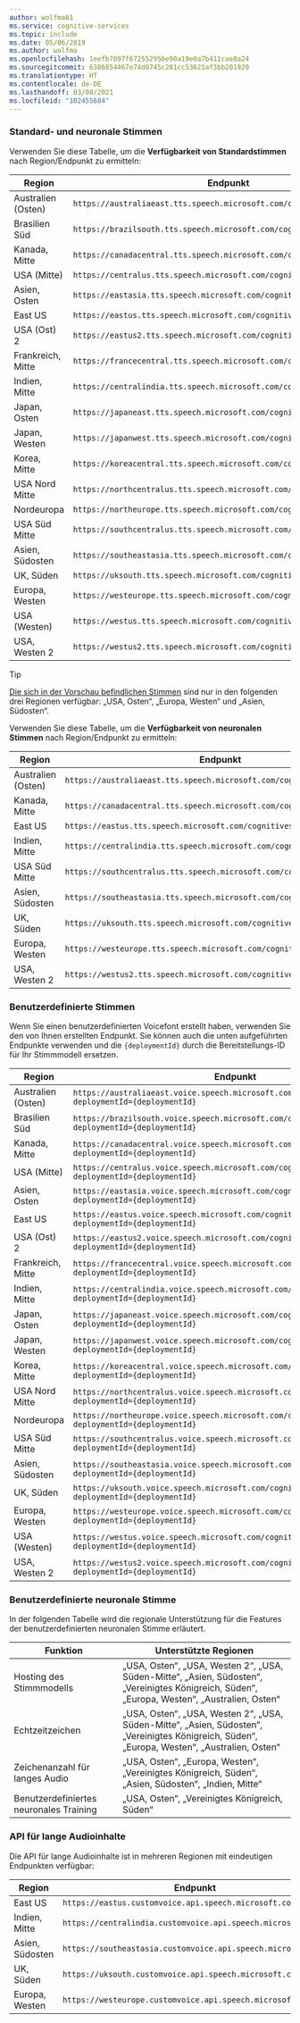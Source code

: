 ```yaml
---
author: wolfma61
ms.service: cognitive-services
ms.topic: include
ms.date: 05/06/2019
ms.author: wolfma
ms.openlocfilehash: 1eefb7097f672552956e90a19e0a7b411cae8a24
ms.sourcegitcommit: 6386854467e74d0745c281cc53621af3bb201920
ms.translationtype: HT
ms.contentlocale: de-DE
ms.lasthandoff: 03/08/2021
ms.locfileid: "102455684"
---
```

### <a name="standard-and-neural-voices"></a>Standard- und neuronale Stimmen

Verwenden Sie diese Tabelle, um die **Verfügbarkeit von Standardstimmen** nach Region/Endpunkt zu ermitteln:

| Region | Endpunkt |
|--------|----------|
| Australien (Osten) | `https://australiaeast.tts.speech.microsoft.com/cognitiveservices/v1` |
| Brasilien Süd | `https://brazilsouth.tts.speech.microsoft.com/cognitiveservices/v1` |
| Kanada, Mitte | `https://canadacentral.tts.speech.microsoft.com/cognitiveservices/v1` |
| USA (Mitte) | `https://centralus.tts.speech.microsoft.com/cognitiveservices/v1` |
| Asien, Osten | `https://eastasia.tts.speech.microsoft.com/cognitiveservices/v1` |
| East US | `https://eastus.tts.speech.microsoft.com/cognitiveservices/v1` |
| USA (Ost) 2 | `https://eastus2.tts.speech.microsoft.com/cognitiveservices/v1` |
| Frankreich, Mitte | `https://francecentral.tts.speech.microsoft.com/cognitiveservices/v1` |
| Indien, Mitte | `https://centralindia.tts.speech.microsoft.com/cognitiveservices/v1` |
| Japan, Osten | `https://japaneast.tts.speech.microsoft.com/cognitiveservices/v1` |
| Japan, Westen | `https://japanwest.tts.speech.microsoft.com/cognitiveservices/v1` |
| Korea, Mitte | `https://koreacentral.tts.speech.microsoft.com/cognitiveservices/v1` |
| USA Nord Mitte | `https://northcentralus.tts.speech.microsoft.com/cognitiveservices/v1` |
| Nordeuropa | `https://northeurope.tts.speech.microsoft.com/cognitiveservices/v1` |
| USA Süd Mitte | `https://southcentralus.tts.speech.microsoft.com/cognitiveservices/v1` |
| Asien, Südosten | `https://southeastasia.tts.speech.microsoft.com/cognitiveservices/v1` |
| UK, Süden | `https://uksouth.tts.speech.microsoft.com/cognitiveservices/v1` |
| Europa, Westen | `https://westeurope.tts.speech.microsoft.com/cognitiveservices/v1` |
| USA (Westen) | `https://westus.tts.speech.microsoft.com/cognitiveservices/v1` |
| USA, Westen 2 | `https://westus2.tts.speech.microsoft.com/cognitiveservices/v1` |

> [!TIP]
> [Die sich in der Vorschau befindlichen Stimmen](../articles/cognitive-services/Speech-Service/language-support.md#neural-voices-in-preview) sind nur in den folgenden drei Regionen verfügbar: „USA, Osten“, „Europa, Westen“ und „Asien, Südosten“.

Verwenden Sie diese Tabelle, um die **Verfügbarkeit von neuronalen Stimmen** nach Region/Endpunkt zu ermitteln:

| Region | Endpunkt |
|--------|----------|
| Australien (Osten) | `https://australiaeast.tts.speech.microsoft.com/cognitiveservices/v1` | 
| Kanada, Mitte | `https://canadacentral.tts.speech.microsoft.com/cognitiveservices/v1` |
| East US | `https://eastus.tts.speech.microsoft.com/cognitiveservices/v1` |
| Indien, Mitte | `https://centralindia.tts.speech.microsoft.com/cognitiveservices/v1` |
| USA Süd Mitte | `https://southcentralus.tts.speech.microsoft.com/cognitiveservices/v1` |
| Asien, Südosten | `https://southeastasia.tts.speech.microsoft.com/cognitiveservices/v1` |
| UK, Süden | `https://uksouth.tts.speech.microsoft.com/cognitiveservices/v1` |
| Europa, Westen | `https://westeurope.tts.speech.microsoft.com/cognitiveservices/v1` |
| USA, Westen 2 | `https://westus2.tts.speech.microsoft.com/cognitiveservices/v1` |

### <a name="custom-voices"></a>Benutzerdefinierte Stimmen

Wenn Sie einen benutzerdefinierten Voicefont erstellt haben, verwenden Sie den von Ihnen erstellten Endpunkt. Sie können auch die unten aufgeführten Endpunkte verwenden und die `{deploymentId}` durch die Bereitstellungs-ID für Ihr Stimmmodell ersetzen.

| Region | Endpunkt |
|--------|----------|
| Australien (Osten) | `https://australiaeast.voice.speech.microsoft.com/cognitiveservices/v1?deploymentId={deploymentId}` |
| Brasilien Süd | `https://brazilsouth.voice.speech.microsoft.com/cognitiveservices/v1?deploymentId={deploymentId}` |
| Kanada, Mitte | `https://canadacentral.voice.speech.microsoft.com/cognitiveservices/v1?deploymentId={deploymentId}` |
| USA (Mitte) | `https://centralus.voice.speech.microsoft.com/cognitiveservices/v1?deploymentId={deploymentId}` |
| Asien, Osten | `https://eastasia.voice.speech.microsoft.com/cognitiveservices/v1?deploymentId={deploymentId}` |
| East US | `https://eastus.voice.speech.microsoft.com/cognitiveservices/v1?deploymentId={deploymentId}` |
| USA (Ost) 2 | `https://eastus2.voice.speech.microsoft.com/cognitiveservices/v1?deploymentId={deploymentId}` |
| Frankreich, Mitte | `https://francecentral.voice.speech.microsoft.com/cognitiveservices/v1?deploymentId={deploymentId}` |
| Indien, Mitte | `https://centralindia.voice.speech.microsoft.com/cognitiveservices/v1?deploymentId={deploymentId}` |
| Japan, Osten | `https://japaneast.voice.speech.microsoft.com/cognitiveservices/v1?deploymentId={deploymentId}` |
| Japan, Westen | `https://japanwest.voice.speech.microsoft.com/cognitiveservices/v1?deploymentId={deploymentId}` |
| Korea, Mitte | `https://koreacentral.voice.speech.microsoft.com/cognitiveservices/v1?deploymentId={deploymentId}` |
| USA Nord Mitte | `https://northcentralus.voice.speech.microsoft.com/cognitiveservices/v1?deploymentId={deploymentId}` |
| Nordeuropa | `https://northeurope.voice.speech.microsoft.com/cognitiveservices/v1?deploymentId={deploymentId}` |
| USA Süd Mitte | `https://southcentralus.voice.speech.microsoft.com/cognitiveservices/v1?deploymentId={deploymentId}` |
| Asien, Südosten | `https://southeastasia.voice.speech.microsoft.com/cognitiveservices/v1?deploymentId={deploymentId}` |
| UK, Süden | `https://uksouth.voice.speech.microsoft.com/cognitiveservices/v1?deploymentId={deploymentId}` |
| Europa, Westen | `https://westeurope.voice.speech.microsoft.com/cognitiveservices/v1?deploymentId={deploymentId}` |
| USA (Westen) | `https://westus.voice.speech.microsoft.com/cognitiveservices/v1?deploymentId={deploymentId}` |
| USA, Westen 2 | `https://westus2.voice.speech.microsoft.com/cognitiveservices/v1?deploymentId={deploymentId}` |

### <a name="custom-neural-voice"></a>Benutzerdefinierte neuronale Stimme

In der folgenden Tabelle wird die regionale Unterstützung für die Features der benutzerdefinierten neuronalen Stimme erläutert.

| Funktion | Unterstützte Regionen |
|---|---|
| Hosting des Stimmmodells | „USA, Osten“, „USA, Westen 2“, „USA, Süden-Mitte“, „Asien, Südosten“, „Vereinigtes Königreich, Süden“, „Europa, Westen“, „Australien, Osten“ |
| Echtzeitzeichen | „USA, Osten“, „USA, Westen 2“, „USA, Süden-Mitte“, „Asien, Südosten“, „Vereinigtes Königreich, Süden“, „Europa, Westen“, „Australien, Osten“ |
| Zeichenanzahl für langes Audio | „USA, Osten“, „Europa, Westen“, „Vereinigtes Königreich, Süden“, „Asien, Südosten“, „Indien, Mitte“ |
| Benutzerdefiniertes neuronales Training | „USA, Osten“, „Vereinigtes Königreich, Süden“ |

### <a name="long-audio-api"></a>API für lange Audioinhalte

Die API für lange Audioinhalte ist in mehreren Regionen mit eindeutigen Endpunkten verfügbar:

| Region | Endpunkt |
|--------|----------|
| East US | `https://eastus.customvoice.api.speech.microsoft.com` |
| Indien, Mitte | `https://centralindia.customvoice.api.speech.microsoft.com` |
| Asien, Südosten | `https://southeastasia.customvoice.api.speech.microsoft.com` |
| UK, Süden | `https://uksouth.customvoice.api.speech.microsoft.com` |
| Europa, Westen | `https://westeurope.customvoice.api.speech.microsoft.com` |
